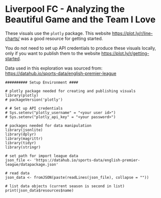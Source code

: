 # Liverpool FC - Analyzing the Beautiful Game and the Team I Love

These visuals use the `plotly` package. This website https://plot.ly/r/line-charts/ was a good resource for getting started.

You do not need to set up API credentials to produce these visuals locally, only if you want to publish them to the website https://plot.ly/r/getting-started.

Data used in this exploration was sourced from:  
https://datahub.io/sports-data/english-premier-league

```
########## Setup Environment ####

# plotly package needed for creating and publishing visuals
library(plotly)
# packageVersion('plotly')

# # Set up API credentials
# Sys.setenv("plotly_username" = "<your user id>")
# Sys.setenv("plotly_api_key" = "<your password>")

# packages needed for data manipulation
library(jsonlite)
library(dplyr)
library(magrittr)
library(tidyr)
library(stringr)

# set path for import league data
json_file <- 'https://datahub.io/sports-data/english-premier-league/datapackage.json'

# read data
json_data <- fromJSON(paste(readLines(json_file), collapse = ""))

# list data objects (current season is second in list)
print(json_data$resources$name)

```
